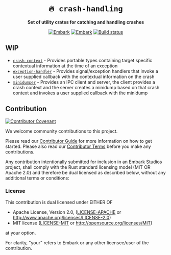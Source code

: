 <!-- Allow this file to not have a first line heading -->
<!-- markdownlint-disable-file MD041 -->

<!-- inline html -->
<!-- markdownlint-disable-file MD033 -->

<div align="center">

# `🔥 crash-handling`

**Set of utility crates for catching and handling crashes**

[![Embark](https://img.shields.io/badge/embark-open%20source-blueviolet.svg)](https://embark.dev)
[![Embark](https://img.shields.io/badge/discord-ark-%237289da.svg?logo=discord)](https://discord.gg/dAuKfZS)
[![Build status](https://github.com/EmbarkStudios/crash-handling/workflows/CI/badge.svg)](https://github.com/EmbarkStudios/crash-handling/actions)
<!-- [![Crates.io](https://img.shields.io/crates/v/rust-gpu.svg)](https://crates.io/crates/rust-gpu) -->
<!-- [![Docs](https://docs.rs/rust-gpu/badge.svg)](https://docs.rs/rust-gpu) -->
<!-- [![dependency status](https://deps.rs/repo/github/EmbarkStudios/rust-gpu/status.svg)](https://deps.rs/repo/github/EmbarkStudios/rust-gpu) -->

</div>

## WIP

- [`crash-context`](crash-context) - Provides portable types containing target specific contextual information at the time of an exception
- [`exception-handler`](exception-handler) - Provides signal/exception handlers that invoke a user supplied callback with the contextual information on the crash
- [`minidumper`](minidumper) - Provides an IPC client and server, the client provides a crash context and the server creates a minidump based on that crash context and invokes a user supplied callback with the minidump

## Contribution

[![Contributor Covenant](https://img.shields.io/badge/contributor%20covenant-v1.4-ff69b4.svg)](CODE_OF_CONDUCT.md)

We welcome community contributions to this project.

Please read our [Contributor Guide](CONTRIBUTING.md) for more information on how to get started.
Please also read our [Contributor Terms](CONTRIBUTING.md#contributor-terms) before you make any contributions.

Any contribution intentionally submitted for inclusion in an Embark Studios project, shall comply with the Rust standard licensing model (MIT OR Apache 2.0) and therefore be dual licensed as described below, without any additional terms or conditions:

### License

This contribution is dual licensed under EITHER OF

- Apache License, Version 2.0, ([LICENSE-APACHE](LICENSE-APACHE) or <http://www.apache.org/licenses/LICENSE-2.0>)
- MIT license ([LICENSE-MIT](LICENSE-MIT) or <http://opensource.org/licenses/MIT>)

at your option.

For clarity, "your" refers to Embark or any other licensee/user of the contribution.
